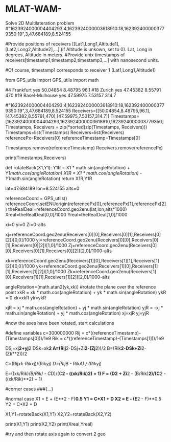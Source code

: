# MLAT-WAM-
Solve 2D Multilateration problem
#"1623924000004404293:4,1623924000003618910:18,1623924000003779350:19",3,47.684189,8.524155
    
#Provide positions of receivers [[Lat1,Long1,Altitude1],[Lat2,Long2,Altitude2],...] (if Altitude is unkown, set to 0). Lat, Long in degrees, Altitude in meters.
#Provide unix timestamps of receivers[timestamp1,timestamp2,timestamp3,...] with nanosecond units.
    
#Of course, timestamp1 corresponds to receiver 1 (Lat1,Long1,Altitude1)



from GPS_utils import GPS_utils
import math



#4 	Frankfurt 	 	yes 	50.04854 	8.48795 	96.1 
#18 	Zurich 	 	yes 	47.45382 	8.55791 	470
#19 	Basel-Mulhouse 		yes 	47.59975 	7.53157 	314.7 

#"1623924000004404293:4,1623924000003618910:18,1623924000003779350:19",3,47.684189,8.524155
Receivers=[[50.04854,8.48795,96.1],[47.45382,8.55791,470],[47.59975,7.53157,314.7]]
Timestamps=[1623924000004404293,1623924000003618910,1623924000003779350]
Timestamps, Receivers = zip(*sorted(zip(Timestamps, Receivers)))
Timestamps=list(Timestamps)
Receivers=list(Receivers)
referencePx=Receivers[0]
referenceTimestamp=Timestamps[0]

Timestamps.remove(referenceTimestamp)
Receivers.remove(referencePx)

print(Timestamps,Receivers)

def rotateBack(X1,Y1):
    Y1R = X1 * math.sin(angleRotation) + Y1*math.cos(angleRotation)
    X1R = X1 * math.cos(angleRotation) - Y1*math.sin(angleRotation)
    return X1R,Y1R


lat=47.684189
lon=8.524155
alts=0

referenceCoord = GPS_utils()
referenceCoord.setENUorigin(referencePx[0],referencePx[1],referencePx[2])
theRealDeal=referenceCoord.geo2enu(lat,lon,alts*1000)
Xreal=theRealDeal[0,0]/1000
Yreal=theRealDeal[1,0]/1000

xi=0
yi=0
Zi=0-alts

xj=referenceCoord.geo2enu(Receivers[0][0],Receivers[0][1],Receivers[0][2])[0,0]/1000
yj=referenceCoord.geo2enu(Receivers[0][0],Receivers[0][1],Receivers[0][2])[1,0]/1000
Zj=referenceCoord.geo2enu(Receivers[0][0],Receivers[0][1],Receivers[0][2])[2,0]/1000-alts

xk=referenceCoord.geo2enu(Receivers[1][0],Receivers[1][1],Receivers[1][2])[0,0]/1000
yk=referenceCoord.geo2enu(Receivers[1][0],Receivers[1][1],Receivers[1][2])[1,0]/1000
Zk=referenceCoord.geo2enu(Receivers[1][0],Receivers[1][1],Receivers[1][2])[2,0]/1000-alts

angleRotation=(math.atan2(yk,xk))
#rotate the plane over the reference point
xkR = xk * math.cos(angleRotation) + yk * math.sin(angleRotation)
ykR = 0
xk=xkR
yk=ykR

xjR = xj * math.cos(angleRotation) + yj * math.sin(angleRotation)
yjR = -xj * math.sin(angleRotation) + yj * math.cos(angleRotation)
xj=xjR
yj=yjR

#now the axes have been rotated, start calculations

#define variables
c=300000000
Rij = c*((referenceTimestamp)-(Timestamps[0]))/1e9
Rik = c*((referenceTimestamp)-(Timestamps[1]))/1e9


DSj=xj**2+yj**2
DSk=xk**2
A=(Rij**2-DSj+Zi**2-(Zj**2))/2
B=(Rik**2-DSk+Zi**2-(Zk**2))/2


C=(Rij*xk-Rik*xj)/(Rik*yj)
D=(Rij*B - Rik*A) / (Rik*yj)

E=((xk/Rik)*(B/Rik) - C*D)/(C**2 - ((xk/Rik)**2) + 1) 
F = (D**2 + Zi**2 - (B/Rik)**2)/(C**2 - ((xk/Rik)**2) + 1)


#corner cases
###{...}


#normal case
X1 = E + (E**2 - F)**0.5
Y1 = C*X1 + D
X2 = E - (E**2 - F)**0.5
Y2 = C*X2 + D

X1,Y1=rotateBack(X1,Y1)
X2,Y2=rotateBack(X2,Y2)

print(X1,Y1)
print(X2,Y2)
print(Xreal,Yreal)

#try and then rotate axis again to convert 2 geo
